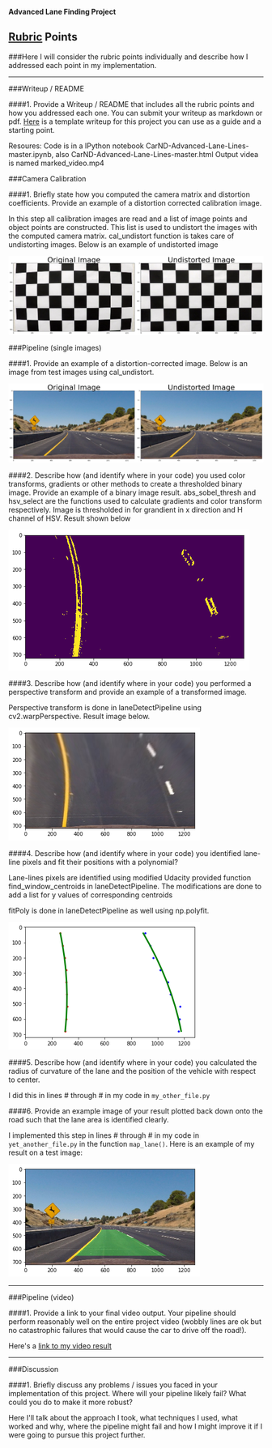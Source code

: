 **Advanced Lane Finding Project**

[//]: # (Image References)

[image1]: ./output_images/undistorted-checkered.png "Undistorted"
[image2]: ./output_images/undistorted.png "Road Transformed"
[image3]: ./output_images/thresholded.png "Binary Example"
[image4]: ./output_images/perspectiveT.png "Warp Example"
[image5]: ./output_images/polyfit.png "Fit Visual"
[image6]: ./output_images/lanedetected.png "Output"
[video1]: ./marked_video.mp4 "Video"

## [Rubric](https://review.udacity.com/#!/rubrics/571/view) Points
###Here I will consider the rubric points individually and describe how I addressed each point in my implementation.  

---
###Writeup / README

####1. Provide a Writeup / README that includes all the rubric points and how you addressed each one.  You can submit your writeup as markdown or pdf.  [Here](https://github.com/udacity/CarND-Advanced-Lane-Lines/blob/master/writeup_template.md) is a template writeup for this project you can use as a guide and a starting point.  

Resoures:
Code is in a IPython notebook CarND-Advanced-Lane-Lines-master.ipynb, also CarND-Advanced-Lane-Lines-master.html
Output videa is named marked_video.mp4

###Camera Calibration

####1. Briefly state how you computed the camera matrix and distortion coefficients. Provide an example of a distortion corrected calibration image.

In this step all calibration images are read and a list of image points and object points are constructed. This list is used to undistort the images with the computed camera matrix. cal_undistort function is takes care of undistorting images. Below is an example of undistorted image

![alt text][image1]

###Pipeline (single images)

####1. Provide an example of a distortion-corrected image.
Below is an image from test images using cal_undistort.

![alt text][image2]

####2. Describe how (and identify where in your code) you used color transforms, gradients or other methods to create a thresholded binary image.  Provide an example of a binary image result.
abs_sobel_thresh and hsv_select are the functions used to calculate gradients and color transform respectively. Image is thresholded in for grandient in x direction and H channel of HSV. Result shown below

![alt text][image3]

####3. Describe how (and identify where in your code) you performed a perspective transform and provide an example of a transformed image.

Perspective transform is done in laneDetectPipeline using cv2.warpPerspective. Result image below.

![alt text][image4]

####4. Describe how (and identify where in your code) you identified lane-line pixels and fit their positions with a polynomial?

Lane-lines pixels are identified using modified Udacity provided function find_window_centroids in laneDetectPipeline. The modifications are done to add a list for y values of corresponding centroids

fitPoly is done in laneDetectPipeline as well using np.polyfit.

![alt text][image5]

####5. Describe how (and identify where in your code) you calculated the radius of curvature of the lane and the position of the vehicle with respect to center.

I did this in lines # through # in my code in `my_other_file.py`

####6. Provide an example image of your result plotted back down onto the road such that the lane area is identified clearly.

I implemented this step in lines # through # in my code in `yet_another_file.py` in the function `map_lane()`.  Here is an example of my result on a test image:

![alt text][image6]

---

###Pipeline (video)

####1. Provide a link to your final video output.  Your pipeline should perform reasonably well on the entire project video (wobbly lines are ok but no catastrophic failures that would cause the car to drive off the road!).

Here's a [link to my video result](./project_video.mp4)

---

###Discussion

####1. Briefly discuss any problems / issues you faced in your implementation of this project.  Where will your pipeline likely fail?  What could you do to make it more robust?

Here I'll talk about the approach I took, what techniques I used, what worked and why, where the pipeline might fail and how I might improve it if I were going to pursue this project further.  

